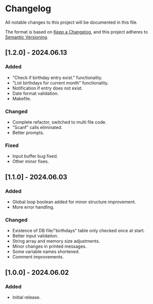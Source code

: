 # Changelog

All notable changes to this project will be documented in this file.

The format is based on [Keep a Changelog](https://keepachangelog.com/en/1.1.0/),
and this project adheres to [Semantic Versioning](https://semver.org/spec/v2.0.0.html).

## [1.2.0] - 2024.06.13

### Added

- "Check if birthday entry exist." functionality.
- "List birthdays for current month" functionality.
- Notification if entry does not exist.
- Date format validation.
- Makefile.

### Changed

- Complete refactor, switched to multi file code.
- "Scanf" calls eliminated.
- Better prompts.

### Fixed

- Input buffer bug fixed.
- Other minor fixes.

## [1.1.0] - 2024.06.03

### Added

- Global loop boolean added for minor structure improvement.
- More error handling.

### Changed

- Existence of DB file/"birthdays" table only checked once at start.
- Better input validation.
- String array and memory size adjustments.
- Minor changes in printed messages.
- Some variable names shortened.
- Comment improvements.

## [1.0.0] - 2024.06.02

### Added

- Initial release.
